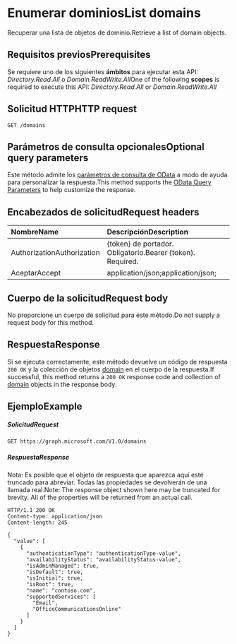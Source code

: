 # <a name="list-domains"></a><span data-ttu-id="c17ab-101">Enumerar dominios</span><span class="sxs-lookup"><span data-stu-id="c17ab-101">List domains</span></span>

<span data-ttu-id="c17ab-102">Recuperar una lista de objetos de dominio.</span><span class="sxs-lookup"><span data-stu-id="c17ab-102">Retrieve a list of domain objects.</span></span>

## <a name="prerequisites"></a><span data-ttu-id="c17ab-103">Requisitos previos</span><span class="sxs-lookup"><span data-stu-id="c17ab-103">Prerequisites</span></span>
<span data-ttu-id="c17ab-104">Se requiere uno de los siguientes **ámbitos** para ejecutar esta API: *Directory.Read.All* o *Domain.ReadWrite.All*</span><span class="sxs-lookup"><span data-stu-id="c17ab-104">One of the following **scopes** is required to execute this API: *Directory.Read.All* or *Domain.ReadWrite.All*</span></span>
## <a name="http-request"></a><span data-ttu-id="c17ab-105">Solicitud HTTP</span><span class="sxs-lookup"><span data-stu-id="c17ab-105">HTTP request</span></span>
<!-- { "blockType": "ignored" } -->
```http
GET /domains
```
## <a name="optional-query-parameters"></a><span data-ttu-id="c17ab-106">Parámetros de consulta opcionales</span><span class="sxs-lookup"><span data-stu-id="c17ab-106">Optional query parameters</span></span>
<span data-ttu-id="c17ab-107">Este método admite los [parámetros de consulta de OData](http://graph.microsoft.io/docs/overview/query_parameters) a modo de ayuda para personalizar la respuesta.</span><span class="sxs-lookup"><span data-stu-id="c17ab-107">This method supports the [OData Query Parameters](http://graph.microsoft.io/docs/overview/query_parameters) to help customize the response.</span></span>

## <a name="request-headers"></a><span data-ttu-id="c17ab-108">Encabezados de solicitud</span><span class="sxs-lookup"><span data-stu-id="c17ab-108">Request headers</span></span>
| <span data-ttu-id="c17ab-109">Nombre</span><span class="sxs-lookup"><span data-stu-id="c17ab-109">Name</span></span>      |<span data-ttu-id="c17ab-110">Descripción</span><span class="sxs-lookup"><span data-stu-id="c17ab-110">Description</span></span>|
|:----------|:----------|
| <span data-ttu-id="c17ab-111">Authorization</span><span class="sxs-lookup"><span data-stu-id="c17ab-111">Authorization</span></span>  | <span data-ttu-id="c17ab-p101">{token} de portador. Obligatorio.</span><span class="sxs-lookup"><span data-stu-id="c17ab-p101">Bearer {token}. Required.</span></span>|
| <span data-ttu-id="c17ab-114">Aceptar</span><span class="sxs-lookup"><span data-stu-id="c17ab-114">Accept</span></span>         | <span data-ttu-id="c17ab-115">application/json;</span><span class="sxs-lookup"><span data-stu-id="c17ab-115">application/json;</span></span> |

## <a name="request-body"></a><span data-ttu-id="c17ab-116">Cuerpo de la solicitud</span><span class="sxs-lookup"><span data-stu-id="c17ab-116">Request body</span></span>
<span data-ttu-id="c17ab-117">No proporcione un cuerpo de solicitud para este método.</span><span class="sxs-lookup"><span data-stu-id="c17ab-117">Do not supply a request body for this method.</span></span>

## <a name="response"></a><span data-ttu-id="c17ab-118">Respuesta</span><span class="sxs-lookup"><span data-stu-id="c17ab-118">Response</span></span>

<span data-ttu-id="c17ab-119">Si se ejecuta correctamente, este método devuelve un código de respuesta `200 OK` y la colección de objetos [domain](../resources/domain.md) en el cuerpo de la respuesta.</span><span class="sxs-lookup"><span data-stu-id="c17ab-119">If successful, this method returns a `200 OK` response code and collection of [domain](../resources/domain.md) objects in the response body.</span></span>
## <a name="example"></a><span data-ttu-id="c17ab-120">Ejemplo</span><span class="sxs-lookup"><span data-stu-id="c17ab-120">Example</span></span>
##### <a name="request"></a><span data-ttu-id="c17ab-121">Solicitud</span><span class="sxs-lookup"><span data-stu-id="c17ab-121">Request</span></span>

<!-- {
  "blockType": "request",
  "name": "get_domains"
}-->
```http
GET https://graph.microsoft.com/V1.0/domains
```
##### <a name="response"></a><span data-ttu-id="c17ab-122">Respuesta</span><span class="sxs-lookup"><span data-stu-id="c17ab-122">Response</span></span>
<span data-ttu-id="c17ab-p102">Nota: Es posible que el objeto de respuesta que aparezca aquí esté truncado para abreviar. Todas las propiedades se devolverán de una llamada real.</span><span class="sxs-lookup"><span data-stu-id="c17ab-p102">Note: The response object shown here may be truncated for brevity. All of the properties will be returned from an actual call.</span></span>
<!-- {
  "blockType": "response",
  "truncated": true,
  "@odata.type": "microsoft.graph.domain",
  "isCollection": true
} -->
```http
HTTP/1.1 200 OK
Content-type: application/json
Content-length: 245

{
  "value": [
    {
      "authenticationType": "authenticationType-value",
      "availabilityStatus": "availabilityStatus-value",
      "isAdminManaged": true,
      "isDefault": true,
      "isInitial": true,
      "isRoot": true,
      "name": "contoso.com",
      "supportedServices": [
        "Email",
        "OfficeCommunicationsOnline"
      ]
    }
  ]
}
```

<!-- uuid: 8fcb5dbc-d5aa-4681-8e31-b001d5168d79
2015-10-25 14:57:30 UTC -->
<!-- {
  "type": "#page.annotation",
  "description": "List domains",
  "keywords": "",
  "section": "documentation",
  "tocPath": ""
}-->
